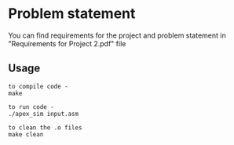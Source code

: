 Problem statement
=================

You can find requirements for the project and problem statement in "Requirements for Project 2.pdf" file

Usage
-----

	to compile code - 
	make 

	to run code - 
	./apex_sim input.asm

	to clean the .o files
	make clean